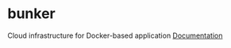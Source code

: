 # bunker
Cloud infrastructure for Docker-based application
[Documentation](https://github.com/nikitamarchenko/bunker/tree/master/doc)
